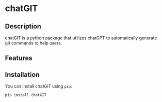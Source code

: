 # chatGIT

## Description

chatGIT is a python package that utilizes chatGPT to automatically generate git commands to help users.

## Features

## Installation

You can install chatGIT using `pip`:

```bash
pip install chatGIT
